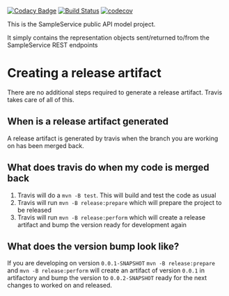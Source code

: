 [![Codacy Badge](https://api.codacy.com/project/badge/Grade/10e471f900b14f6c9161532f69a3d18e)](https://www.codacy.com/app/sdcplatform/rm-samplesvc-api?utm_source=github.com&amp;utm_medium=referral&amp;utm_content=ONSdigital/rm-samplesvc-api&amp;utm_campaign=Badge_Grade)
[![Build Status](https://travis-ci.org/ONSdigital/rm-samplesvc-api.svg?branch=master)](https://travis-ci.org/ONSdigital/rm-samplesvc-api)
[![codecov](https://codecov.io/gh/ONSdigital/rm-samplesvc-api/branch/master/graph/badge.svg)](https://codecov.io/gh/ONSdigital/rm-samplesvc-api)

This is the SampleService public API model project.

It simply contains the representation objects sent/returned to/from the SampleService REST endpoints

# Creating a release artifact
There are no additional steps required to generate a release artifact. Travis takes care of all of this.

## When is a release artifact generated
A release artifact is generated by travis when the branch you are working on has been merged back. 

## What does travis do when my code is merged back
1. Travis will do a `mvn -B test`. This will build and test the code as usual
1. Travis will run `mvn -B release:prepare` which will prepare the project to be released
1. Travis will run `mvn -B release:perform` which will create a release artifact and bump the version ready for development again

## What does the version bump look like?
If you are developing on version `0.0.1-SNAPSHOT` `mvn -B release:prepare` and `mvn -B release:perform` will create an artifact of version `0.0.1` in artifactory and bump the version to `0.0.2-SNAPSHOT` ready for the next changes to worked on and released.
